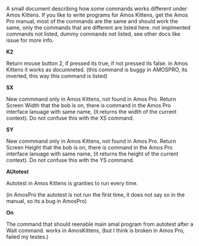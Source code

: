 A small document describing how some commands works different under Amos Kittens. If you like to write programs for Amos Kittens, get the Amos Pro manual, most of the commands are the same and should work the same, only the commands that are different are listed here. not implmented commands not listed, dummy commands not listed, see other docs like issue for more info.


**K2**

  Return mouse button 2, if pressed its true, if not pressed its false.
  in Amos Kittens it works as documneted.
  (this command is buggy in AMOSPRO, its inverted, this way this command is listed)
  
**SX**

  New commmand only in Amos Kittens, not found in Amos Pro.
  Return Screen Width that the bob is on, there is command in the Amos Pro interface lanuage with same name,
  (it returns the width of the current context).
  Do not confuse this with the XS command.
  
**SY**

  New commmand only in Amos Kittens, not found in Amos Pro.
  Return Screen Height that the bob is on, there is command in the Amos Pro interface lanuage with same name,
  (it returns the height of the current context).
  Do not confuse this with the YS command.
  
 **AUtotest**
 
 Autotest in Amos Kittens is granties to run every time.
 
 (in AmosPro the autotest is not run the first time, 
 it does not say so in the manual, so its a bug in AmosPro)
  
 **On**

  The command that should reenable main amal program from autotest after a Wait command.
  works in AmosKittens, (but I think is broken in Amos Pro, failed my testes.)
